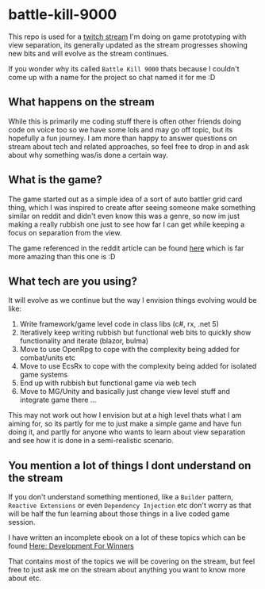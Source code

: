 # battle-kill-9000
This repo is used for a [twitch stream](https://www.twitch.tv/grofit) I'm doing on game prototyping with view separation, its generally updated as the stream progresses showing new bits and will evolve as the stream continues.

If you wonder why its called `Battle Kill 9000` thats because I couldn't come up with a name for the project so chat named it for me :D

## What happens on the stream
While this is primarily me coding stuff there is often other friends doing code on voice too so we have some lols and may go off topic, but its hopefully a fun journey. I am more than happy to answer questions on stream about tech and related approaches, so feel free to drop in and ask about why something was/is done a certain way.

## What is the game?
The game started out as a simple idea of a sort of auto battler grid card thing, which I was inspired to create after seeing someone make something similar on reddit and didn't even know this was a genre, so now im just making a really rubbish one just to see how far I can get while keeping a focus on separation from the view.

The game referenced in the reddit article can be found [here](https://krons.itch.io/towercrawl-tactics) which is far more amazing than this one is :D

## What tech are you using?
It will evolve as we continue but the way I envision things evolving would be like:

1. Write framework/game level code in class libs (c#, rx, .net 5)
2. Iteratively keep writing rubbish but functional web bits to quickly show functionality and iterate (blazor, bulma)
3. Move to use OpenRpg to cope with the complexity being added for combat/units etc
4. Move to use EcsRx to cope with the complexity being added for isolated game systems
5. End up with rubbish but functional game via web tech
6. Move to MG/Unity and basically just change view level stuff and integrate game there
...

This may not work out how I envision but at a high level thats what I am aiming for, so its partly for me to just make a simple game and have fun doing it, and partly for anyone who wants to learn about view separation and see how it is done in a semi-realistic scenario.

## You mention a lot of things I dont understand on the stream
If you don't understand something mentioned, like a `Builder` pattern, `Reactive Extensions` or even `Dependency Injection` etc don't worry as that will be half the fun learning about those things in a live coded game session.

I have written an incomplete ebook on a lot of these topics which can be found [Here: Development For Winners](https://grofit.gitbooks.io/development-for-winners/content/)

That contains most of the topics we will be covering on the stream, but feel free to just ask me on the stream about anything you want to know more about etc.
